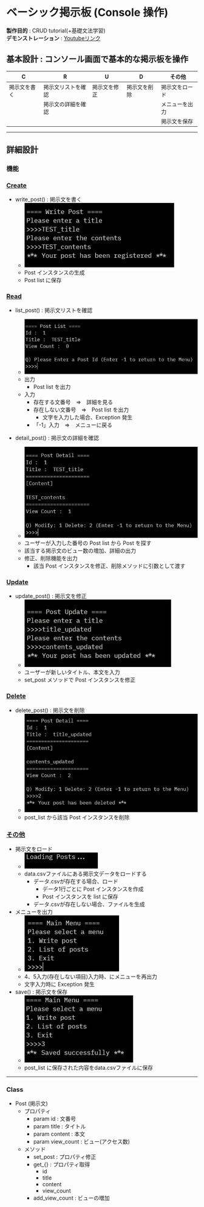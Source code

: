# ベーシック掲示板 (Console 操作)
**製作目的** : CRUD tutorial(+基礎文法学習)  
**デモンストレーション** : [Youtubeリンク](https://www.youtube.com/watch?v=tlgdM5Df-oY&ab_channel=%E9%BB%84%E4%B8%9E%E6%B6%93)

## **基本設計** : コンソール画面で基本的な掲示板を操作
| C            | R                  | U            | D            | その他         |
| ------------ | ------------------ | ------------ | ------------ | -------------- |
| 掲示文を書く | 掲示文リストを確認 | 掲示文を修正 | 掲示文を削除 | 掲示文をロード |
|              | 掲示文の詳細を確認 |              |              | メニューを出力 |
|              |                    |              |              | 掲示文を保存   |
---
## **詳細設計**
### **機能**  
### <u>Create</u>
- write_post() : 掲示文を書く
  - ![](./mini_blog/img/write.jpg)
  - Post インスタンスの生成
  - Post list に保存

### <u>Read</u>
- list_post() : 掲示文リストを確認
  - ![](./mini_blog/img/list.jpg)  
  - 出力
    - Post list を出力
  - 入力
    - 存在する文番号　⇒　詳細を見る
    - 存在しない文番号　⇒　Post list を出力
      - 文字を入力した場合、Exception 発生
    - 「-1」入力　⇒　メニューに戻る

- detail_post() : 掲示文の詳細を確認
  - ![](./mini_blog/img/detail.jpg) 
  - ユーザーが入力した番号の Post list から Post を探す
  - 該当する掲示文のビュー数の増加、詳細の出力
  - 修正、削除機能を出力
    - 該当 Post インスタンスを修正、削除メソッドに引数として渡す

### <u>Update</u>
- update_post() : 掲示文を修正
  - ![](./mini_blog/img/update.jpg) 
  - ユーザーが新しいタイトル、本文を入力
  - set_post メソッドで Post インスタンスを修正

### <u>Delete</u>
- delete_post() : 掲示文を削除
  - ![](./mini_blog/img/delete.jpg) 
  - post_list から該当 Post インスタンスを削除

### <u>その他</u>
- 掲示文をロード
  - ![](./mini_blog/img/loding.jpg) 
  - data.csvファイルにある掲示文データをロードする
    - データ.csvが存在する場合、ロード
        - データ1行ごとに Post インスタンスを作成
        - Post インスタンスを list に保存
    - データ.csvが存在しない場合、ファイルを生成
- メニューを出力
  - ![](./mini_blog/img/main.jpg)
  - 4、5入力(存在しない項目)入力時、にメニューを再出力
  - 文字入力時に Exception 発生
- save() : 掲示文を保存
  - ![](./mini_blog/img/save.jpg) 
  - post_list に保存された内容をdata.csvファイルに保存
---
### **Class**  
- Post (掲示文)
  - プロパティ
    - param id : 文番号
    - param title : タイトル
    - param content : 本文
    - param view_count : ビュー(アクセス数)
  - メソッド
      - set_post : プロパティ修正
      - get_{} : プロパティ取得
        - id
        - title
        - content
        - view_count
      - add_view_count : ビューの増加

